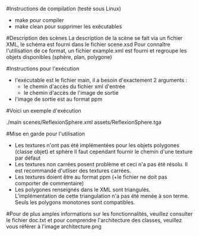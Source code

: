  #Instructions de compilation (testé sous Linux)
- make pour compiler
- make clean pour supprimer les exécutables

#Description des scènes
La description de la scène se fait via un fichier XML, le schéma est fourni dans le fichier scene.xsd
Pour connaître l'utilisation de ce format, un fichier example.xml est fourni et regroupe les objets disponibles (sphère, plan, polygone)

#Instructions pour l'exécution
- l'exécutable est le fichier main, il a besoin d'exactement 2 arguments :
  - le chemin d'accès du fichier xml d'entrée
  - le chemin d'accès de l'image de sortie
- l'image de sortie est au format ppm

#Voici un exemple d'exécution

./main scenes/ReflexionSphere.xml assets/ReflexionSphere.tga

#Mise en garde pour l'utilisation
- Les textures n'ont pas été implémentées pour les objets polygones (classe objet) et sphère
  Il faut cependant fournir le chemin d'une texture par défaut
- Les textures non carrées posent problème et ceci n'a pas été résolu. Il est recommandé d'utliser des    textures carrées.
- Les textures doient être au format ppm (+le fichier ne doit pas comporter de commentaire)
- Les polygones renseignés dans le XML sont triangulés. L'implémentation de cette triangulation n'a pas été menée à son terme. Seuls les polygons monotones sont compatibles.

#Pour de plus amples informations sur les fonctionnalités, veuillez consulter le fichier doc.txt et pour
comprendre l'architecture des classes, veuillez vous référer à l'image architecture.png